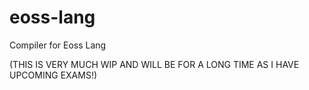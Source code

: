 # eoss-lang
Compiler for Eoss Lang

(THIS IS VERY MUCH WIP AND WILL BE FOR A LONG TIME AS I HAVE UPCOMING EXAMS!)

